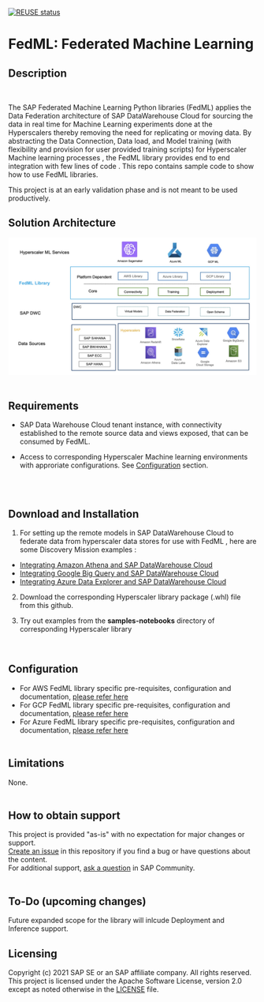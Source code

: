 [![REUSE status](https://api.reuse.software/badge/GitHub.com/SAP-samples/dwc-fedml)](https://api.reuse.software/info/GitHub.com/SAP-samples/dwc-fedml)

# FedML: Federated Machine Learning

## Description 
 
<br>

The SAP Federated Machine Learning Python libraries (FedML) applies the Data Federation architecture of SAP DataWarehouse Cloud for sourcing the data in real time for Machine Learning experiments done at the Hyperscalers thereby removing the need for replicating or moving data. 
By abstracting the Data Connection, Data load, and Model training (with flexibility and provision for user provided training scripts) for Hyperscaler Machine learning processes , the FedML library  provides end to end integration with few lines of code . This repo contains sample code to show how to use FedML libraries.

This project is at an early validation phase and is not meant to be used productively. 

## Solution Architecture
 
 ![ARD](/FedML_ARD.jpg)
 <br>
<br>
## Requirements 
 
- SAP Data Warehouse Cloud tenant instance, with connectivity established to the remote source data and views exposed, that can be consumed by FedML. 

- Access to corresponding Hyperscaler Machine learning environments with approriate configurations. See [Configuration](#configuration) section.
<br>
 <br>

## Download and Installation 

1. For setting up the remote models in SAP DataWarehouse Cloud to federate data from hyperscaler data stores for use with FedML , here are some Discovery Mission examples :

- [Integrating Amazon Athena and SAP DataWarehouse Cloud](https://discovery-center.cloud.sap/missiondetail/3401/3441/)
- [Integrating Google Big Query and SAP DataWarehouse Cloud](https://discovery-center.cloud.sap/missiondetail/3409/3449/)
- [Integrating Azure Data Explorer and SAP DataWarehouse Cloud](https://discovery-center.cloud.sap/missiondetail/3433/3473/)

2. Download the corresponding Hyperscaler library package (.whl) file from this github.

3. Try out examples from the **samples-notebooks** directory of corresponding Hyperscaler library 


 <br>

## Configuration 

- For AWS FedML library specific pre-requisites, configuration and documentation, [please refer here](AWS/fedml_aws.md) <br>
- For GCP FedML library specific pre-requisites, configuration and documentation, [please refer here](GCP/fedml_gcp.md)<br>
- For Azure FedML library specific pre-requisites, configuration and documentation, [please refer here](Azure/readme.md) <br><br>


## Limitations 

None.
  <br><br>

## How to obtain support 

This project is provided "as-is" with no expectation for major changes or support. <br>
[Create an issue](https://github.com/SAP-samples/dwc-fedml/issues) in this repository if you find a bug or have questions about the content. <br>
For additional support, [ask a question](https://answers.sap.com/questions/ask.html) in SAP Community. 
   <br><br>
   
## To-Do (upcoming changes) 

Future expanded scope for the library will inlcude Deployment and Inference support.
 
## Licensing 
 
Copyright (c) 2021 SAP SE or an SAP affiliate company. All rights reserved. This project is licensed under the Apache Software License, version 2.0 except as noted otherwise in the [LICENSE](LICENSES/Apache-2.0.txt) file.
<br>
<br>
